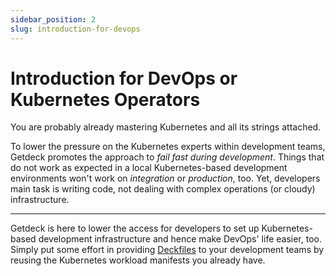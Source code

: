```yaml
---
sidebar_position: 2
slug: introduction-for-devops
---
```

# Introduction for DevOps or Kubernetes Operators
You are probably already mastering Kubernetes and all its strings attached.

To lower the pressure on the Kubernetes experts within development teams, Getdeck promotes the approach 
to _fail fast during development_. Things that do not work as expected in a local Kubernetes-based development 
environments won't work on _integration_ or _production_, too. Yet, developers main task is writing code, 
not dealing with complex operations (or cloudy) infrastructure.

<hr/>

Getdeck is here to lower the access for developers to set up Kubernetes-based development
infrastructure and hence make DevOps' life easier, too. Simply put some effort in providing 
[Deckfiles](/docs/deckfile-specs/) to your development teams by reusing the Kubernetes workload manifests you already have. 